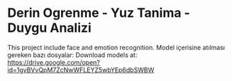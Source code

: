 # Derin Ogrenme - Yuz Tanima -  Duygu Analizi
This project include face and emotion recognition.
Model içerisine atılması gereken bazı dosyalar: Download models at: https://drive.google.com/open?id=1gvBVvQpM7ZcNwWFLEYZ5wbYEp6dbSWBW
